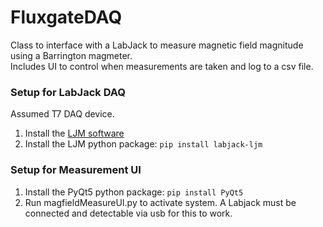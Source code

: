 # FluxgateDAQ

Class to interface with a LabJack to measure magnetic field magnitude using a Barrington magmeter. \
Includes UI to control when measurements are taken and log to a csv file.

###  Setup for LabJack DAQ

Assumed T7 DAQ device.

1. Install the [LJM software](https://labjack.com/pages/support?doc=%2Fsoftware-driver%2Finstaller-downloads%2Fljm-software-installers-t4-t7-digit%2F)
2. Install the LJM python package: `pip install labjack-ljm`

### Setup for Measurement UI

1. Install the PyQt5 python package: `pip install PyQt5`
2. Run magfieldMeasureUI.py to activate system. A Labjack must be connected and detectable via usb for this to work.